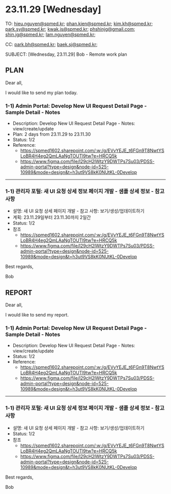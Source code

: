 # 23.11.29 [Wednesday]

TO: hieu.nguyen@spmed.kr; phan.kien@spmed.kr; kim.kh@spmed.kr; park.sy@spmed.kr; kwak.js@spmed.kr; phshinjg@gmail.com; shin.jg@spmed.kr; lam.nguyen@spmed.kr;

CC: park.bh@spmed.kr; baek.sj@spmed.kr;

SUBJECT: [Wednesday, 23.11.29] Bob - Remote work plan

## PLAN

Dear all,

I would like to send my plan today.

### 1-1) Admin Portal: Develop New UI Request Detail Page - Sample Detail - Notes

- Description: Develop New UI Request Detail Page - Notes: view/create/update
- Plan: 2 days from 23.11.29 to 23.11.30
- Status: 1/2
- Reference:
  - https://spmed1602.sharepoint.com/:w:/g/EVvYEJE_t6FGn9T8NwtYSLoBR4H4eg2QmLAaNgTOUTl9tw?e=HRCQ5k
  - https://www.figma.com/file/l29cH2IWtzY9DWTPs7Su03/PDSS-admin-portal?type=design&node-id=525-10989&mode=design&t=h3ut9VS8kK0NUtKL-0Develop

---

### 1-1) 관리자 포털: 새 UI 요청 상세 정보 페이지 개발 - 샘플 상세 정보 - 참고 사항

- 설명: 새 UI 요청 상세 페이지 개발 - 참고 사항: 보기/생성/업데이트하기
- 계획: 23.11.29일부터 23.11.30까지 2일간
- Status: 1/2
- 참조
  - https://spmed1602.sharepoint.com/:w:/g/EVvYEJE_t6FGn9T8NwtYSLoBR4H4eg2QmLAaNgTOUTl9tw?e=HRCQ5k
  - https://www.figma.com/file/l29cH2IWtzY9DWTPs7Su03/PDSS-admin-portal?type=design&node-id=525-10989&mode=design&t=h3ut9VS8kK0NUtKL-0Develop

Best regards,

Bob

## REPORT

Dear all,

I would like to send my report.

### 1-1) Admin Portal: Develop New UI Request Detail Page - Sample Detail - Notes

- Description: Develop New UI Request Detail Page - Notes: view/create/update
- Status: 1/2
- Reference:
  - https://spmed1602.sharepoint.com/:w:/g/EVvYEJE_t6FGn9T8NwtYSLoBR4H4eg2QmLAaNgTOUTl9tw?e=HRCQ5k
  - https://www.figma.com/file/l29cH2IWtzY9DWTPs7Su03/PDSS-admin-portal?type=design&node-id=525-10989&mode=design&t=h3ut9VS8kK0NUtKL-0Develop

---

### 1-1) 관리자 포털: 새 UI 요청 상세 정보 페이지 개발 - 샘플 상세 정보 - 참고 사항

- 설명: 새 UI 요청 상세 페이지 개발 - 참고 사항: 보기/생성/업데이트하기
- Status: 1/2
- 참조
  - https://spmed1602.sharepoint.com/:w:/g/EVvYEJE_t6FGn9T8NwtYSLoBR4H4eg2QmLAaNgTOUTl9tw?e=HRCQ5k
  - https://www.figma.com/file/l29cH2IWtzY9DWTPs7Su03/PDSS-admin-portal?type=design&node-id=525-10989&mode=design&t=h3ut9VS8kK0NUtKL-0Develop

Best regards,

Bob
